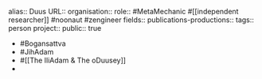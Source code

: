 alias:: Duus
URL::
organisation::
role:: #MetaMechanic #[[independent researcher]] #noonaut #zengineer 
fields::
publications-productions:: 
tags:: person
project::
public:: true

- #Bogansattva
- #JihAdam
- #[[The IliAdam & The oDuusey]]
-